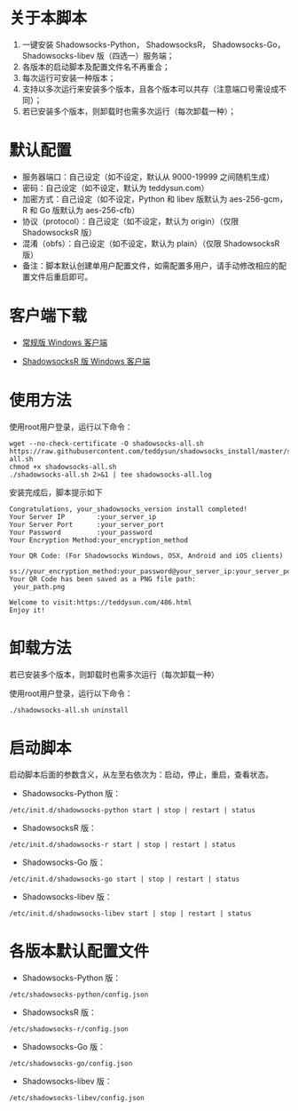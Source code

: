 # 关于本脚本
1. 一键安装 Shadowsocks-Python， ShadowsocksR， Shadowsocks-Go， Shadowsocks-libev 版（四选一）服务端；
2. 各版本的启动脚本及配置文件名不再重合；
3. 每次运行可安装一种版本；
4. 支持以多次运行来安装多个版本，且各个版本可以共存（注意端口号需设成不同）；
5. 若已安装多个版本，则卸载时也需多次运行（每次卸载一种）；


# 默认配置
- 服务器端口：自己设定（如不设定，默认从 9000-19999 之间随机生成）
- 密码：自己设定（如不设定，默认为 teddysun.com）
- 加密方式：自己设定（如不设定，Python 和 libev 版默认为 aes-256-gcm，R 和 Go 版默认为 aes-256-cfb）
- 协议（protocol）：自己设定（如不设定，默认为 origin）（仅限 ShadowsocksR 版）
- 混淆（obfs）：自己设定（如不设定，默认为 plain）（仅限 ShadowsocksR 版）
- 备注：脚本默认创建单用户配置文件，如需配置多用户，请手动修改相应的配置文件后重启即可。


# 客户端下载
- [常规版 Windows 客户端](https://github.com/shadowsocks/shadowsocks-windows/releases)


- [ShadowsocksR 版 Windows 客户端](https://github.com/shadowsocksrr/shadowsocksr-csharp/releases)



# 使用方法
使用root用户登录，运行以下命令：


```
wget --no-check-certificate -O shadowsocks-all.sh https://raw.githubusercontent.com/teddysun/shadowsocks_install/master/shadowsocks-all.sh
chmod +x shadowsocks-all.sh
./shadowsocks-all.sh 2>&1 | tee shadowsocks-all.log
```

安装完成后，脚本提示如下

```
Congratulations, your_shadowsocks_version install completed!
Your Server IP        :your_server_ip
Your Server Port      :your_server_port
Your Password         :your_password
Your Encryption Method:your_encryption_method

Your QR Code: (For Shadowsocks Windows, OSX, Android and iOS clients)
 ss://your_encryption_method:your_password@your_server_ip:your_server_port
Your QR Code has been saved as a PNG file path:
 your_path.png

Welcome to visit:https://teddysun.com/486.html
Enjoy it!
```

# 卸载方法
若已安装多个版本，则卸载时也需多次运行（每次卸载一种）

使用root用户登录，运行以下命令：

```
./shadowsocks-all.sh uninstall
```

# 启动脚本

启动脚本后面的参数含义，从左至右依次为：启动，停止，重启，查看状态。

- Shadowsocks-Python 版：
```
/etc/init.d/shadowsocks-python start | stop | restart | status
```

- ShadowsocksR 版：
```
/etc/init.d/shadowsocks-r start | stop | restart | status
```

- Shadowsocks-Go 版：
```
/etc/init.d/shadowsocks-go start | stop | restart | status
```

- Shadowsocks-libev 版：
```
/etc/init.d/shadowsocks-libev start | stop | restart | status
```


# 各版本默认配置文件
- Shadowsocks-Python 版：
```
/etc/shadowsocks-python/config.json
```

- ShadowsocksR 版：
```
/etc/shadowsocks-r/config.json
```

- Shadowsocks-Go 版：
```
/etc/shadowsocks-go/config.json
```

- Shadowsocks-libev 版：
```
/etc/shadowsocks-libev/config.json
```


